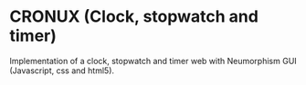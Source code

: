 # CRONUX (Clock, stopwatch and timer)

Implementation of a clock, stopwatch and timer web with Neumorphism GUI (Javascript, css and html5).